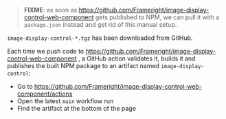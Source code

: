 > **FIXME**: as soon as
> https://github.com/Frameright/image-display-control-web-component gets published to
> NPM, we can pull it with a `package.json` instead and get rid of this manual
> setup.

`image-display-control-*.tgz` has been downloaded from GitHub.

Each time we push code to
https://github.com/Frameright/image-display-control-web-component , a GitHub action
validates it, builds it and publishes the built NPM package to an artifact
named `image-display-control`:

* Go to https://github.com/Frameright/image-display-control-web-component/actions
* Open the latest `main` workflow run
* Find the artifact at the bottom of the page
